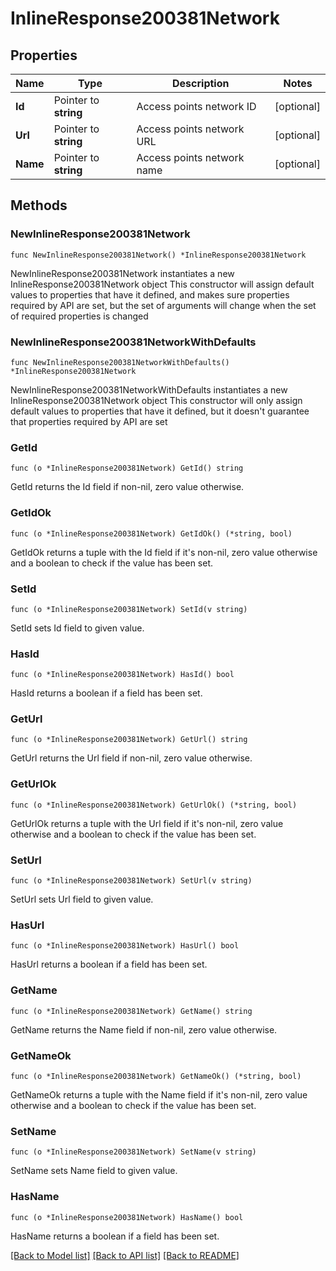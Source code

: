 # InlineResponse200381Network

## Properties

Name | Type | Description | Notes
------------ | ------------- | ------------- | -------------
**Id** | Pointer to **string** | Access points network ID | [optional] 
**Url** | Pointer to **string** | Access points network URL | [optional] 
**Name** | Pointer to **string** | Access points network name | [optional] 

## Methods

### NewInlineResponse200381Network

`func NewInlineResponse200381Network() *InlineResponse200381Network`

NewInlineResponse200381Network instantiates a new InlineResponse200381Network object
This constructor will assign default values to properties that have it defined,
and makes sure properties required by API are set, but the set of arguments
will change when the set of required properties is changed

### NewInlineResponse200381NetworkWithDefaults

`func NewInlineResponse200381NetworkWithDefaults() *InlineResponse200381Network`

NewInlineResponse200381NetworkWithDefaults instantiates a new InlineResponse200381Network object
This constructor will only assign default values to properties that have it defined,
but it doesn't guarantee that properties required by API are set

### GetId

`func (o *InlineResponse200381Network) GetId() string`

GetId returns the Id field if non-nil, zero value otherwise.

### GetIdOk

`func (o *InlineResponse200381Network) GetIdOk() (*string, bool)`

GetIdOk returns a tuple with the Id field if it's non-nil, zero value otherwise
and a boolean to check if the value has been set.

### SetId

`func (o *InlineResponse200381Network) SetId(v string)`

SetId sets Id field to given value.

### HasId

`func (o *InlineResponse200381Network) HasId() bool`

HasId returns a boolean if a field has been set.

### GetUrl

`func (o *InlineResponse200381Network) GetUrl() string`

GetUrl returns the Url field if non-nil, zero value otherwise.

### GetUrlOk

`func (o *InlineResponse200381Network) GetUrlOk() (*string, bool)`

GetUrlOk returns a tuple with the Url field if it's non-nil, zero value otherwise
and a boolean to check if the value has been set.

### SetUrl

`func (o *InlineResponse200381Network) SetUrl(v string)`

SetUrl sets Url field to given value.

### HasUrl

`func (o *InlineResponse200381Network) HasUrl() bool`

HasUrl returns a boolean if a field has been set.

### GetName

`func (o *InlineResponse200381Network) GetName() string`

GetName returns the Name field if non-nil, zero value otherwise.

### GetNameOk

`func (o *InlineResponse200381Network) GetNameOk() (*string, bool)`

GetNameOk returns a tuple with the Name field if it's non-nil, zero value otherwise
and a boolean to check if the value has been set.

### SetName

`func (o *InlineResponse200381Network) SetName(v string)`

SetName sets Name field to given value.

### HasName

`func (o *InlineResponse200381Network) HasName() bool`

HasName returns a boolean if a field has been set.


[[Back to Model list]](../README.md#documentation-for-models) [[Back to API list]](../README.md#documentation-for-api-endpoints) [[Back to README]](../README.md)


